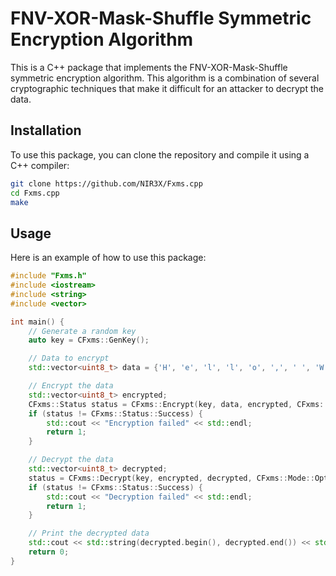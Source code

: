 # FNV-XOR-Mask-Shuffle Symmetric Encryption Algorithm

This is a C++ package that implements the FNV-XOR-Mask-Shuffle symmetric encryption algorithm. This algorithm is a combination of several cryptographic techniques that make it difficult for an attacker to decrypt the data.

## Installation

To use this package, you can clone the repository and compile it using a C++ compiler:

```bash
git clone https://github.com/NIR3X/Fxms.cpp
cd Fxms.cpp
make
```

## Usage

Here is an example of how to use this package:

```cpp
#include "Fxms.h"
#include <iostream>
#include <string>
#include <vector>

int main() {
	// Generate a random key
	auto key = CFxms::GenKey();

	// Data to encrypt
	std::vector<uint8_t> data = {'H', 'e', 'l', 'l', 'o', ',', ' ', 'W', 'o', 'r', 'l', 'd', '!'};

	// Encrypt the data
	std::vector<uint8_t> encrypted;
	CFxms::Status status = CFxms::Encrypt(key, data, encrypted, CFxms::Mode::OptimizeEncryption);
	if (status != CFxms::Status::Success) {
		std::cout << "Encryption failed" << std::endl;
		return 1;
	}

	// Decrypt the data
	std::vector<uint8_t> decrypted;
	status = CFxms::Decrypt(key, encrypted, decrypted, CFxms::Mode::OptimizeEncryption);
	if (status != CFxms::Status::Success) {
		std::cout << "Decryption failed" << std::endl;
		return 1;
	}

	// Print the decrypted data
	std::cout << std::string(decrypted.begin(), decrypted.end()) << std::endl;
	return 0;
}
```

